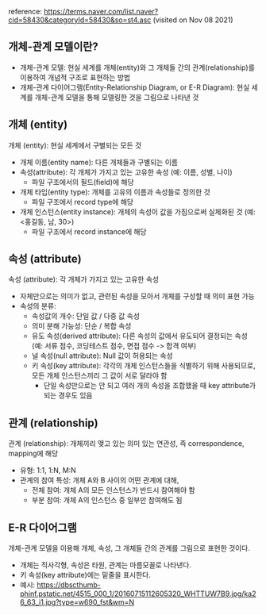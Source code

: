 reference: https://terms.naver.com/list.naver?cid=58430&categoryId=58430&so=st4.asc (visited on Nov 08 2021)

## 개체-관계 모델이란?
 * 개체-관계 모델: 현실 세계를 개체(entity)와 그 개체들 간의 관계(relationship)를 이용하여 개념적 구조로 표현하는 방법
 * 개체-관계 다이어그램(Entity-Relationship Diagram, or E-R Diagram): 현실 세계를 개체-관계 모델을 통해 모델링한 것을 그림으로 나타낸 것

## 개체 (entity)
개체 (entity): 현실 세계에서 구별되는 모든 것
 * 개체 이름(entity name): 다른 개체들과 구별되는 이름
 * 속성(attribute): 각 개체가 가지고 있는 고유한 속성 (예: 이름, 성별, 나이)
   * 파일 구조에서의 필드(field)에 해당
 * 개체 타입(entity type): 개체를 고유의 이름과 속성들로 정의한 것
   * 파일 구조에서 record type에 해당
 * 개체 인스턴스(entity instance): 개체의 속성이 값을 가짐으로써 실체화된 것 (예: <홍길동, 남, 30>)
   * 파일 구조에서 record instance에 해당

## 속성 (attribute)
속성 (attribute): 각 개체가 가지고 있는 고유한 속성
 * 자체만으로는 의미가 없고, 관련된 속성을 모아서 개체를 구성할 때 의미 표현 가능
 * 속성의 분류:
   * 속성값의 개수: 단일 값 / 다중 값 속성
   * 의미 분해 가능성: 단순 / 복합 속성
   * 유도 속성(derived attribute): 다른 속성의 값에서 유도되어 결정되는 속성 (예: 서류 점수, 코딩테스트 점수, 면접 점수 -> 합격 여부)
   * 널 속성(null attribute): Null 값이 허용되는 속성
   * 키 속성(key attribute): 각각의 개체 인스턴스들을 식별하기 위해 사용되므로, 모든 개체 인스턴스끼리 그 값이 서로 달라야 함
     * 단일 속성만으로는 안 되고 여러 개의 속성을 조합했을 때 key attribute가 되는 경우도 있음

## 관계 (relationship)
관계 (relationship): 개체끼리 맺고 있는 의미 있는 연관성, 즉 correspondence, mapping에 해당
 * 유형: 1:1, 1:N, M:N
 * 관계의 참여 특성: 개체 A와 B 사이의 어떤 관계에 대해,
   * 전체 참여: 개체 A의 모든 인스턴스가 반드시 참여해야 함
   * 부분 참여: 개체 A의 인스턴스 중 일부만 참여해도 됨

## E-R 다이어그램
개체-관계 모델을 이용해 개체, 속성, 그 개체들 간의 관계를 그림으로 표현한 것이다.
 * 개체는 직사각형, 속성은 타원, 관계는 마름모꼴로 나타낸다.
 * 키 속성(key attribute)에는 밑줄을 표시한다.
 * 예시: https://dbscthumb-phinf.pstatic.net/4515_000_1/20160715112605320_WHTTUW7B9.jpg/ka26_63_i1.jpg?type=w690_fst&wm=N
